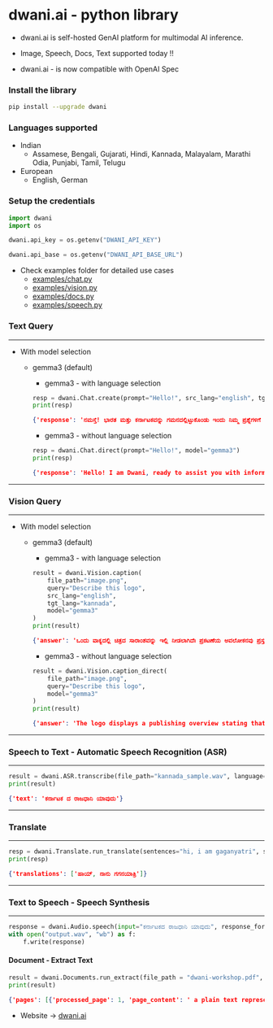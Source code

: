 # dwani.ai - python library

- dwani.ai is self-hosted GenAI platform for multimodal AI inference.

- Image, Speech, Docs, Text supported today !!

- dwani.ai - is now compatible with OpenAI Spec

### Install the library
```bash
pip install --upgrade dwani
```


### Languages supported
- Indian
  - Assamese, Bengali, Gujarati, Hindi, Kannada, Malayalam, Marathi Odia, Punjabi, Tamil, Telugu
- European
  - English, German

### Setup the credentials
```python
import dwani
import os

dwani.api_key = os.getenv("DWANI_API_KEY")

dwani.api_base = os.getenv("DWANI_API_BASE_URL")
```

- Check examples folder for detailed use cases
  - [examples/chat.py](examples/chat.py)
  - [examples/vision.py](examples/vision.py)
  - [examples/docs.py](examples/docs.py)
  - [examples/speech.py](examples/speech.py)


### Text Query 
---
- With model selection
  - gemma3 (default)

    - gemma3 - with language selection
    ```python
    resp = dwani.Chat.create(prompt="Hello!", src_lang="english", tgt_lang="kannada", model="gemma3")
    print(resp)
    ```
    ```json
    {'response': 'ನಮಸ್ತೆ! ಭಾರತ ಮತ್ತು ಕರ್ನಾಟಕವನ್ನು ಗಮನದಲ್ಲಿಟ್ಟುಕೊಂಡು ಇಂದು ನಿಮ್ಮ ಪ್ರಶ್ನೆಗಳಿಗೆ ನಾನು ನಿಮಗೆ ಹೇಗೆ ಸಹಾಯ ಮಾಡಲಿ?'}
    ```

    - gemma3 - without language selection
    ```python
    resp = dwani.Chat.direct(prompt="Hello!", model="gemma3")
    print(resp)
    ```
    ```json
    {'response': 'Hello! I am Dwani, ready to assist you with information pertaining to India, specifically Karnataka. '}
    ```

---
### Vision Query
---
- With model selection
  - gemma3 (default)

    - gemma3 - with language selection
    ```python
    result = dwani.Vision.caption(
        file_path="image.png",
        query="Describe this logo",
        src_lang="english",
        tgt_lang="kannada",
        model="gemma3"
    )
    print(result)
    ```
    ```json
    {'answer': 'ಒಂದು ವಾಕ್ಯದಲ್ಲಿ ಚಿತ್ರದ ಸಾರಾಂಶವನ್ನು ಇಲ್ಲಿ ನೀಡಲಾಗಿದೆಃ ಪ್ರಕಟಣೆಯ ಅವಲೋಕನವು ಪ್ರಸ್ತುತ ಅರವತ್ತನಾಲ್ಕು ದೇಶಗಳು/ಪ್ರದೇಶಗಳನ್ನು ಸೇರಿಸಲಾಗಿದೆ ಮತ್ತು ಇನ್ನೂ ಹದಿನಾರು ಪ್ರದೇಶಗಳನ್ನು ಸೇರಿಸಬೇಕಾಗಿದೆ. ಒದಗಿಸಲಾದ ಚಿತ್ರದಲ್ಲಿ ಲಾಂಛನವು ಕಾಣಿಸುವುದಿಲ್ಲ.'}
    ```
    - gemma3 - without language selection
    ```python
    result = dwani.Vision.caption_direct(
        file_path="image.png",
        query="Describe this logo",
        model="gemma3"
    )
    print(result)
    ```
    ```json
    {'answer': 'The logo displays a publishing overview stating that changes are under review, with a production rollout initiated at version sixty-four point one point one, expanding to sixteen countries/regions including Australia and Bangladesh.'}
    ```

---
### Speech to Text -  Automatic Speech Recognition (ASR)
---
```python
result = dwani.ASR.transcribe(file_path="kannada_sample.wav", language="kannada")
print(result)
```
```json
{'text': 'ಕರ್ನಾಟಕ ದ ರಾಜಧಾನಿ ಯಾವುದು'}
```
---
### Translate
---
```python
resp = dwani.Translate.run_translate(sentences="hi, i am gaganyatri", src_lang="english", tgt_lang="kannada")
print(resp)
```
```json
{'translations': ['ಹಾಯ್, ನಾನು ಗಗನಯಾತ್ರಿ']}
```
---
### Text to Speech -  Speech Synthesis
---
```python
response = dwani.Audio.speech(input="ಕರ್ನಾಟಕದ ರಾಜಧಾನಿ ಯಾವುದು", response_format="wav")
with open("output.wav", "wb") as f:
    f.write(response)
```

#### Document - Extract Text
```python
result = dwani.Documents.run_extract(file_path = "dwani-workshop.pdf", page_number=1, src_lang="english",tgt_lang="kannada" )
print(result)
```
```json
{'pages': [{'processed_page': 1, 'page_content': ' a plain text representation of the document', 'translated_content': 'ಡಾಕ್ಯುಮೆಂಟ್ನ ಸರಳ ಪಠ್ಯ ಪ್ರಾತಿನಿಧ್ಯವನ್ನು ಇಲ್ಲಿ ನೀಡಲಾಗಿದೆ, ಅದನ್ನು ಸ್ವಾಭಾವಿಕವಾಗಿ ಓದುವಂತೆಃ'}]}
```

- Website -> [dwani.ai](https://dwani.ai)


<!-- 
## local development
pip install -e .


pip install twine build
rm -rf dist/
python -m build

python -m twine upload dist/*

-->
